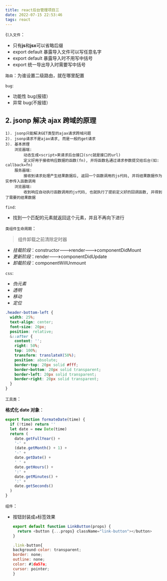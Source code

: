 ```yaml
---
title: react后台管理项目三
date: 2022-07-15 22:53:46
tags: react
---
```


`引入文件`：

- 只有**js**和**jsx**可以省略后缀
- export default 暴露导入文件可以写任意名字
- export default 暴露导入时不用写中括号
- export 统一导出导入时需要写中括号

`路由`：为谁设置二级路由，就在哪里配置

`bug`:

- 功能性 bug(报错）
- 异常 bug(不报错）

## 2. jsonp 解决 ajax 跨域的原理

    1). jsonp只能解决GET类型的ajax请求跨域问题
    2). jsonp请求不是ajax请求, 而是一般的get请求
    3). 基本原理
        浏览器端:
            动态生成<script>来请求后台接口(src就是接口的url)
            定义好用于接收响应数据的函数(fn), 并将函数名通过请求参数提交给后台(如: callback=fn)
        服务器端:
            接收到请求处理产生结果数据后, 返回一个函数调用的js代码, 并将结果数据作为实参传入函数调用
        浏览器端:
            收到响应自动执行函数调用的js代码, 也就执行了提前定义好的回调函数, 并得到了需要的结果数据

`find`:

- 找到一个匹配的元素就返回这个元素，并且不再向下进行

`类组件生命周期`：

> 组件卸载之前清除定时器

- _挂载阶段_：constructor--->render--->componentDidMount
- _更新阶段_：render--->componentDidUpdate
- _卸载阶段_：componentWillUnmount

`css`:

- _伪元素_
- _透明_
- _移动_
- _定位_

```css
.header-bottom-left {
  width: 25%;
  text-align: center;
  font-size: 20px;
  position: relative;
  &::after {
    content: '';
    right: 50%;
    top: 100%;
    transform: translateX(50%);
    position: absolute;
    border-top: 20px solid #fff;
    border-bottom: 20px solid transparent;
    border-left: 20px solid transparent;
    border-right: 20px solid transparent;
  }
}
```

`工具类`：

**格式化 date 对象**：

```javascript
export function formateDate(time) {
  if (!time) return ''
  let date = new Date(time)
  return (
    date.getFullYear() +
    '-' +
    (date.getMonth() + 1) +
    '-' +
    date.getDate() +
    ' ' +
    date.getHours() +
    ':' +
    date.getMinutes() +
    ':' +
    date.getSeconds()
  )
}
```

`组件`：

- 按钮封装成`a`标签效果

  ```javascript
  export default function LinkButton(props) {
    return <button {...props} className="link-button"></button>
  }

  .link-button{
  background-color: transparent;
  border: none;
  outline: none;
  color: #1da57a;
  cursor: pointer;
  }
  ```

  
